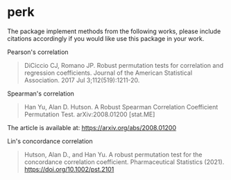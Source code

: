 # perk

The package implement methods from the following works, please include citations accordingly if you would like use this package in your work.

Pearson's correlation
>DiCiccio CJ, Romano JP. Robust permutation tests for correlation and regression coefficients. Journal of the American Statistical Association. 2017 Jul 3;112(519):1211-20.

Spearman's correlation
>Han Yu, Alan D. Hutson. A Robust Spearman Correlation Coefficient Permutation Test. arXiv:2008.01200 [stat.ME]

The article is available at: https://arxiv.org/abs/2008.01200

Lin's concordance correlation
>Hutson, Alan D., and Han Yu. A robust permutation test for the concordance correlation coefficient. Pharmaceutical Statistics (2021).  https://doi.org/10.1002/pst.2101
